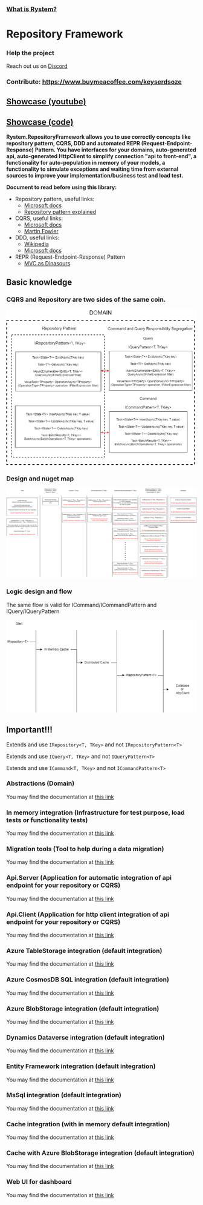 ### [What is Rystem?](https://github.com/KeyserDSoze/Rystem)

# Repository Framework

### Help the project

Reach out us on [Discord](https://discord.gg/tkWvy4WPjt)

### Contribute: https://www.buymeacoffee.com/keyserdsoze

## [Showcase (youtube)](https://www.youtube.com/watch?v=quqHoSXNFek&ab_channel=alessandrorapiti)

## [Showcase (code)](https://github.com/KeyserDSoze/RepositoryFramework.Showcase)

**Rystem.RepositoryFramework allows you to use correctly concepts like repository pattern, CQRS, DDD and automated REPR (Request-Endpoint-Response) Pattern. You have interfaces for your domains, auto-generated api, auto-generated HttpClient to simplify connection "api to front-end", a functionality for auto-population in memory of your models, a functionality to simulate exceptions and waiting time from external sources to improve your implementation/business test and load test.**

**Document to read before using this library:**
- Repository pattern, useful links: 
  - [Microsoft docs](https://docs.microsoft.com/en-us/aspnet/mvc/overview/older-versions/getting-started-with-ef-5-using-mvc-4/implementing-the-repository-and-unit-of-work-patterns-in-an-asp-net-mvc-application)
  - [Repository pattern explained](https://codewithshadman.com/repository-pattern-csharp/)
- CQRS, useful links:
  - [Microsoft docs](https://docs.microsoft.com/en-us/azure/architecture/patterns/cqrs)
  - [Martin Fowler](https://martinfowler.com/bliki/CQRS.html)
- DDD, useful links:
  - [Wikipedia](https://en.wikipedia.org/wiki/Domain-driven_design)
  - [Microsoft docs](https://docs.microsoft.com/en-us/dotnet/architecture/microservices/microservice-ddd-cqrs-patterns/ddd-oriented-microservice)
- REPR (Request-Endpoint-Response) Pattern
  - [MVC as Dinasours](https://ardalis.com/mvc-controllers-are-dinosaurs-embrace-api-endpoints/)

## Basic knowledge

### CQRS and Repository are two sides of the same coin.

![Framework abstractions](https://raw.githubusercontent.com/KeyserDSoze/Rystem/master/src/Repository/RepositoryFramework.Abstractions.png)

### Design and nuget map

![Framework design](https://raw.githubusercontent.com/KeyserDSoze/Rystem/master/src/Repository/RepositoryFramework.png)

### Logic design and flow
The same flow is valid for ICommand/ICommandPattern and IQuery/IQueryPattern

![Framework logic](https://raw.githubusercontent.com/KeyserDSoze/Rystem/master/src/Repository/RepositoryFramework.CacheFlow.png)

## Important!!!
Extends and use ``IRepository<T, TKey>`` and not ``IRepositoryPattern<T>``

Extends and use ``IQuery<T, TKey>`` and not ``IQueryPattern<T>``

Extends and use ``ICommand<T, TKey>`` and not ``ICommandPattern<T>``

### Abstractions (Domain)
You may find the documentation at [this link](https://github.com/KeyserDSoze/Rystem/tree/master/src/Repository/RepositoryFramework.Abstractions)

### In memory integration (Infrastructure for test purpose, load tests or functionality tests)
You may find the documentation at [this link](https://github.com/KeyserDSoze/Rystem/tree/master/src/Repository/RepositoryFramework.Infrastructure.InMemory)

### Migration tools (Tool to help during a data migration)
You may find the documentation at [this link](https://github.com/KeyserDSoze/Rystem/tree/master/src/Repository/RepositoryFramework.MigrationTools)

### Api.Server (Application for automatic integration of api endpoint for your repository or CQRS)
You may find the documentation at [this link](https://github.com/KeyserDSoze/Rystem/tree/master/src/Repository/RepositoryFramework.Api.Server)

### Api.Client (Application for http client integration of api endpoint for your repository or CQRS)
You may find the documentation at [this link](https://github.com/KeyserDSoze/Rystem/tree/master/src/Repository/RepositoryFramework.Api.Client)

### Azure TableStorage integration (default integration)
You may find the documentation at [this link](https://github.com/KeyserDSoze/Rystem/tree/master/src/Repository/RepositoryFramework.Infrastructures/RepositoryFramework.Infrastructure.Azure.Storage.Table)

### Azure CosmosDB SQL integration (default integration)
You may find the documentation at [this link](https://github.com/KeyserDSoze/Rystem/tree/master/src/Repository/RepositoryFramework.Infrastructures/RepositoryFramework.Infrastructure.Azure.Cosmos.Sql)

### Azure BlobStorage integration (default integration)
You may find the documentation at [this link](https://github.com/KeyserDSoze/Rystem/tree/master/src/Repository/RepositoryFramework.Infrastructures/RepositoryFramework.Infrastructure.Azure.Storage.Blob)

### Dynamics Dataverse integration (default integration)
You may find the documentation at [this link](https://github.com/KeyserDSoze/Rystem/tree/master/src/Repository/RepositoryFramework.Infrastructures/RepositoryFramework.Infrastructure.Dynamics.Dataverse)

### Entity Framework integration (default integration)
You may find the documentation at [this link](https://github.com/KeyserDSoze/Rystem/tree/master/src/Repository/RepositoryFramework.Infrastructures/RepositoryFramework.Infrastructure.EntityFramework)

### MsSql integration (default integration)
You may find the documentation at [this link](https://github.com/KeyserDSoze/Rystem/tree/master/src/Repository/RepositoryFramework.Infrastructures/RepositoryFramework.Infrastructure.MsSql)

### Cache integration (with in memory default integration)
You may find the documentation at [this link](https://github.com/KeyserDSoze/Rystem/tree/master/src/Repository/RepositoryFramework.Cache/RepositoryFramework.Cache)

### Cache with Azure BlobStorage integration (default integration)
You may find the documentation at [this link](https://github.com/KeyserDSoze/Rystem/tree/master/src/Repository/RepositoryFramework.Cache/RepositoryFramework.Cache.Azure.Storage.Blob)

### Web UI for dashboard
You may find the documentation at [this link](https://github.com/KeyserDSoze/Rystem/tree/master/src/Repository/RepositoryFramework.Web/RepositoryFramework.Web.Components)